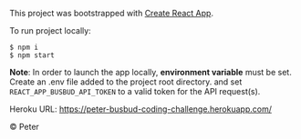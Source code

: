 
This project was bootstrapped with [Create React App](https://github.com/facebook/create-react-app).


To run project locally: 

```
$ npm i
$ npm start
```

**Note**: In order to launch the app locally, **environment variable** must be set. Create an .env file added to the project root directory. and set `REACT_APP_BUSBUD_API_TOKEN` to a valid token for the API request(s). 

Heroku URL: https://peter-busbud-coding-challenge.herokuapp.com/

&copy; Peter